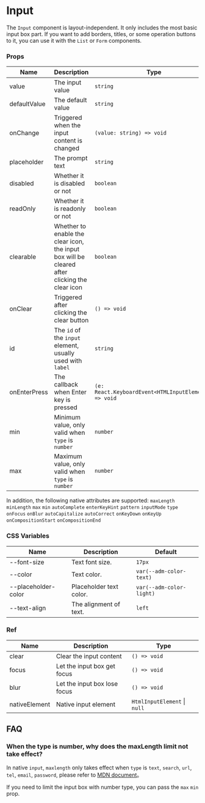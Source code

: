 # Input

The `Input` component is layout-independent. It only includes the most basic input box part. If you want to add borders, titles, or some operation buttons to it, you can use it with the `List` or `Form` components.

<code src="./demos/demo1.tsx"></code>

<code src="./demos/demo2.tsx"></code>

### Props

| Name         | Description                                                                                   | Type                                                 | Default |
| ------------ | --------------------------------------------------------------------------------------------- | ---------------------------------------------------- | ------- |
| value        | The input value                                                                               | `string`                                             | -       |
| defaultValue | The default value                                                                             | `string`                                             | -       |
| onChange     | Triggered when the input content is changed                                                   | `(value: string) => void`                            | -       |
| placeholder  | The prompt text                                                                               | `string`                                             | -       |
| disabled     | Whether it is disabled or not                                                                 | `boolean`                                            | `false` |
| readOnly     | Whether it is readonly or not                                                                 | `boolean`                                            | `false` |
| clearable    | Whether to enable the clear icon, the input box will be cleared after clicking the clear icon | `boolean`                                            | `false` |
| onClear      | Triggered after clicking the clear button                                                     | `() => void`                                         | -       |
| id           | The `id` of the `input` element, usually used with `label`                                    | `string`                                             | -       |
| onEnterPress | The callback when Enter key is pressed                                                        | `(e: React.KeyboardEvent<HTMLInputElement>) => void` | -       |
| min          | Minimum value, only valid when `type` is `number`                                             | `number`                                             | -       |
| max          | Maximum value, only valid when `type` is `number`                                             | `number`                                             | -       |

In addition, the following native attributes are supported: `maxLength` `minLength` `max` `min` `autoComplete` `enterKeyHint` `pattern` `inputMode` `type` `onFocus` `onBlur` `autoCapitalize` `autoCorrect` `onKeyDown` `onKeyUp` `onCompositionStart` `onCompositionEnd`

### CSS Variables

| Name                | Description             | Default                  |
| ------------------- | ----------------------- | ------------------------ |
| --font-size         | Text font size.         | `17px`                   |
| --color             | Text color.             | `var(--adm-color-text)`  |
| --placeholder-color | Placeholder text color. | `var(--adm-color-light)` |
| --text-align        | The alignment of text.  | `left`                   |

### Ref

| Name          | Description                  | Type                         |
| ------------- | ---------------------------- | ---------------------------- |
| clear         | Clear the input content      | `() => void`                 |
| focus         | Let the input box get focus  | `() => void`                 |
| blur          | Let the input box lose focus | `() => void`                 |
| nativeElement | Native input element         | `HtmlInputElement` \| `null` |

## FAQ

### When the type is number, why does the maxLength limit not take effect?

In native `input`, `maxlength` only takes effect when `type` is `text`, `search`, `url`, `tel`, `email`, `password`, please refer to [MDN document](https://developer.mozilla.org/en-US/docs/Web/HTML/Element/Input#attr-maxlength)。

If you need to limit the input box with number type, you can pass the `max` `min` prop.
